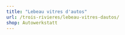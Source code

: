 ```yaml
---
title: "Lebeau vitres d'autos"
url: /trois-rivieres/lebeau-vitres-dautos/
shop: Autowerkstatt
---
```

